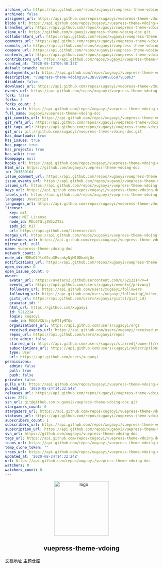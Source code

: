 ```yaml
---
archive_url: https://api.github.com/repos/xugaoyi/vuepress-theme-vdoing-doc/{archive_format}{/ref}
archived: false
assignees_url: https://api.github.com/repos/xugaoyi/vuepress-theme-vdoing-doc/assignees{/user}
blobs_url: https://api.github.com/repos/xugaoyi/vuepress-theme-vdoing-doc/git/blobs{/sha}
branches_url: https://api.github.com/repos/xugaoyi/vuepress-theme-vdoing-doc/branches{/branch}
clone_url: https://github.com/xugaoyi/vuepress-theme-vdoing-doc.git
collaborators_url: https://api.github.com/repos/xugaoyi/vuepress-theme-vdoing-doc/collaborators{/collaborator}
comments_url: https://api.github.com/repos/xugaoyi/vuepress-theme-vdoing-doc/comments{/number}
commits_url: https://api.github.com/repos/xugaoyi/vuepress-theme-vdoing-doc/commits{/sha}
compare_url: https://api.github.com/repos/xugaoyi/vuepress-theme-vdoing-doc/compare/{base}...{head}
contents_url: https://api.github.com/repos/xugaoyi/vuepress-theme-vdoing-doc/contents/{+path}
contributors_url: https://api.github.com/repos/xugaoyi/vuepress-theme-vdoing-doc/contributors
created_at: '2020-05-13T09:48:32Z'
default_branch: master
deployments_url: https://api.github.com/repos/xugaoyi/vuepress-theme-vdoing-doc/deployments
description: "vuepress-theme-vdoing\u4E3B\u9898\u6587\u6863"
disabled: false
downloads_url: https://api.github.com/repos/xugaoyi/vuepress-theme-vdoing-doc/downloads
events_url: https://api.github.com/repos/xugaoyi/vuepress-theme-vdoing-doc/events
fork: false
forks: 3
forks_count: 3
forks_url: https://api.github.com/repos/xugaoyi/vuepress-theme-vdoing-doc/forks
full_name: xugaoyi/vuepress-theme-vdoing-doc
git_commits_url: https://api.github.com/repos/xugaoyi/vuepress-theme-vdoing-doc/git/commits{/sha}
git_refs_url: https://api.github.com/repos/xugaoyi/vuepress-theme-vdoing-doc/git/refs{/sha}
git_tags_url: https://api.github.com/repos/xugaoyi/vuepress-theme-vdoing-doc/git/tags{/sha}
git_url: git://github.com/xugaoyi/vuepress-theme-vdoing-doc.git
has_downloads: true
has_issues: true
has_pages: true
has_projects: true
has_wiki: true
homepage: null
hooks_url: https://api.github.com/repos/xugaoyi/vuepress-theme-vdoing-doc/hooks
html_url: https://github.com/xugaoyi/vuepress-theme-vdoing-doc
id: 263589164
issue_comment_url: https://api.github.com/repos/xugaoyi/vuepress-theme-vdoing-doc/issues/comments{/number}
issue_events_url: https://api.github.com/repos/xugaoyi/vuepress-theme-vdoing-doc/issues/events{/number}
issues_url: https://api.github.com/repos/xugaoyi/vuepress-theme-vdoing-doc/issues{/number}
keys_url: https://api.github.com/repos/xugaoyi/vuepress-theme-vdoing-doc/keys{/key_id}
labels_url: https://api.github.com/repos/xugaoyi/vuepress-theme-vdoing-doc/labels{/name}
language: JavaScript
languages_url: https://api.github.com/repos/xugaoyi/vuepress-theme-vdoing-doc/languages
license:
  key: mit
  name: MIT License
  node_id: MDc6TGljZW5zZTEz
  spdx_id: MIT
  url: https://api.github.com/licenses/mit
merges_url: https://api.github.com/repos/xugaoyi/vuepress-theme-vdoing-doc/merges
milestones_url: https://api.github.com/repos/xugaoyi/vuepress-theme-vdoing-doc/milestones{/number}
mirror_url: null
name: vuepress-theme-vdoing-doc
network_count: 3
node_id: MDEwOlJlcG9zaXRvcnkyNjM1ODkxNjQ=
notifications_url: https://api.github.com/repos/xugaoyi/vuepress-theme-vdoing-doc/notifications{?since,all,participating}
open_issues: 0
open_issues_count: 0
owner:
  avatar_url: https://avatars2.githubusercontent.com/u/5212214?v=4
  events_url: https://api.github.com/users/xugaoyi/events{/privacy}
  followers_url: https://api.github.com/users/xugaoyi/followers
  following_url: https://api.github.com/users/xugaoyi/following{/other_user}
  gists_url: https://api.github.com/users/xugaoyi/gists{/gist_id}
  gravatar_id: ''
  html_url: https://github.com/xugaoyi
  id: 5212214
  login: xugaoyi
  node_id: MDQ6VXNlcjUyMTIyMTQ=
  organizations_url: https://api.github.com/users/xugaoyi/orgs
  received_events_url: https://api.github.com/users/xugaoyi/received_events
  repos_url: https://api.github.com/users/xugaoyi/repos
  site_admin: false
  starred_url: https://api.github.com/users/xugaoyi/starred{/owner}{/repo}
  subscriptions_url: https://api.github.com/users/xugaoyi/subscriptions
  type: User
  url: https://api.github.com/users/xugaoyi
permissions:
  admin: false
  pull: true
  push: false
private: false
pulls_url: https://api.github.com/repos/xugaoyi/vuepress-theme-vdoing-doc/pulls{/number}
pushed_at: '2020-08-24T14:33:54Z'
releases_url: https://api.github.com/repos/xugaoyi/vuepress-theme-vdoing-doc/releases{/id}
size: 2274
ssh_url: git@github.com:xugaoyi/vuepress-theme-vdoing-doc.git
stargazers_count: 0
stargazers_url: https://api.github.com/repos/xugaoyi/vuepress-theme-vdoing-doc/stargazers
statuses_url: https://api.github.com/repos/xugaoyi/vuepress-theme-vdoing-doc/statuses/{sha}
subscribers_count: 1
subscribers_url: https://api.github.com/repos/xugaoyi/vuepress-theme-vdoing-doc/subscribers
subscription_url: https://api.github.com/repos/xugaoyi/vuepress-theme-vdoing-doc/subscription
svn_url: https://github.com/xugaoyi/vuepress-theme-vdoing-doc
tags_url: https://api.github.com/repos/xugaoyi/vuepress-theme-vdoing-doc/tags
teams_url: https://api.github.com/repos/xugaoyi/vuepress-theme-vdoing-doc/teams
temp_clone_token: ''
trees_url: https://api.github.com/repos/xugaoyi/vuepress-theme-vdoing-doc/git/trees{/sha}
updated_at: '2020-08-24T14:32:24Z'
url: https://api.github.com/repos/xugaoyi/vuepress-theme-vdoing-doc
watchers: 0
watchers_count: 0
---
```


<p align="center"><a href="https://xugaoyi.com/" target="_blank" rel="noopener noreferrer"><img width="180" src="https://cdn.jsdelivr.net/gh/xugaoyi/image_store/blog/20200409124835.png" alt="logo"></a></p>


<h2 align="center">vuepress-theme-vdoing</h2>

[文档地址](https://xugaoyi.github.io/vuepress-theme-vdoing-doc/)
[主题仓库](https://github.com/xugaoyi/vuepress-theme-vdoing)
